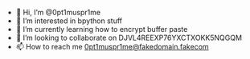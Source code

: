 - 👋 Hi, I’m @0pt1muspr1me
- 👀 I’m interested in bpython stuff
- 🌱 I’m currently learning how to encrypt buffer paste
- 💞️ I’m looking to collaborate on DJVL4REEXP76YXCTXOKK5NQGQM
- 📫 How to reach me 0pt1muspr1me@fakedomain.fakecom


<!---
0pt1muspr1me/0pt1muspr1me is a ✨ special ✨ repository because its `README.md` (this file) appears on your GitHub profile.
You can click the Preview link to take a look at your changes.
--->
